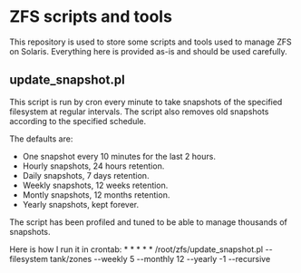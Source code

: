 ZFS scripts and tools
======

This repository is used to store some scripts and tools used to manage ZFS on Solaris. Everything here is provided as-is and should be used carefully.

update_snapshot.pl
----

This script is run by cron every minute to take snapshots of the specified filesystem at regular intervals. The script also removes old snapshots according to the specified schedule.
 
The defaults are:

- One snapshot every 10 minutes for the last 2 hours.
- Hourly snapshots, 24 hours retention.
- Daily snapshots, 7 days retention.
- Weekly snapshots, 12 weeks retention.
- Montly snapshots, 12 months retention.
- Yearly snapshots, kept forever. 

The script has been profiled and tuned to be able to manage thousands of snapshots.

Here is how I run it in crontab:
    * * * * * /root/zfs/update_snapshot.pl --filesystem tank/zones --weekly 5 --monthly 12 --yearly -1 --recursive
